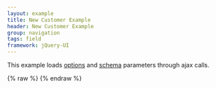 ```yaml
---
layout: example
title: New Customer Example
header: New Customer Example
group: navigation
tags: field
framework: jQuery-UI
---
```


This example loads <a href="options.json" target="_source">options</a> and <a href="schema.json" target="_source">schema</a> parameters through ajax calls.
<div id="field1"> </div>
{% raw %}
<script type="text/javascript" id="field1-script">
$("#field1").alpaca({
    "schema": {
        "optionsSource": "./options.json",
        "schemaSource": "./schema.json",
        "view": "VIEW_WEB_CREATE"
    }
});
</script>
{% endraw %}
